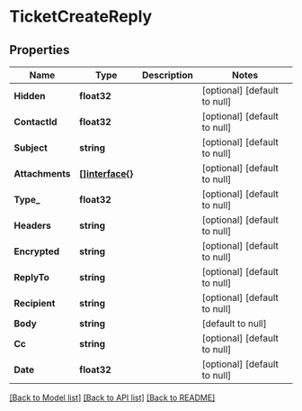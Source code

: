 # TicketCreateReply

## Properties
Name | Type | Description | Notes
------------ | ------------- | ------------- | -------------
**Hidden** | **float32** |  | [optional] [default to null]
**ContactId** | **float32** |  | [optional] [default to null]
**Subject** | **string** |  | [optional] [default to null]
**Attachments** | [**[]interface{}**](interface{}.md) |  | [optional] [default to null]
**Type_** | **float32** |  | [optional] [default to null]
**Headers** | **string** |  | [optional] [default to null]
**Encrypted** | **string** |  | [optional] [default to null]
**ReplyTo** | **string** |  | [optional] [default to null]
**Recipient** | **string** |  | [optional] [default to null]
**Body** | **string** |  | [default to null]
**Cc** | **string** |  | [optional] [default to null]
**Date** | **float32** |  | [optional] [default to null]

[[Back to Model list]](../README.md#documentation-for-models) [[Back to API list]](../README.md#documentation-for-api-endpoints) [[Back to README]](../README.md)


